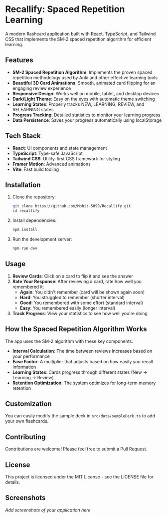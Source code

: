 # Recallify: Spaced Repetition Learning

A modern flashcard application built with React, TypeScript, and Tailwind CSS that implements the SM-2 spaced repetition algorithm for efficient learning.

## Features

- **SM-2 Spaced Repetition Algorithm**: Implements the proven spaced repetition methodology used by Anki and other effective learning tools
- **Beautiful 3D Card Animations**: Smooth, animated card flipping for an engaging review experience
- **Responsive Design**: Works well on mobile, tablet, and desktop devices
- **Dark/Light Theme**: Easy on the eyes with automatic theme switching
- **Learning States**: Properly tracks NEW, LEARNING, REVIEW, and RELEARNING states
- **Progress Tracking**: Detailed statistics to monitor your learning progress
- **Data Persistence**: Saves your progress automatically using localStorage

## Tech Stack

- **React**: UI components and state management
- **TypeScript**: Type-safe JavaScript
- **Tailwind CSS**: Utility-first CSS framework for styling
- **Framer Motion**: Advanced animations
- **Vite**: Fast build tooling

## Installation

1. Clone the repository:
   ```bash
   git clone https://github.com/Mohit-5899/Recallify.git
   cd recallify
   ```

2. Install dependencies:
   ```bash
   npm install
   ```

3. Run the development server:
   ```bash
   npm run dev
   ```

## Usage

1. **Review Cards**: Click on a card to flip it and see the answer
2. **Rate Your Response**: After reviewing a card, rate how well you remembered it:
   - **Again**: You didn't remember (card will be shown again soon)
   - **Hard**: You struggled to remember (shorter interval)
   - **Good**: You remembered with some effort (standard interval)
   - **Easy**: You remembered easily (longer interval)
3. **Track Progress**: View your statistics to see how well you're doing

## How the Spaced Repetition Algorithm Works

The app uses the SM-2 algorithm with these key components:

- **Interval Calculation**: The time between reviews increases based on your performance
- **Ease Factor**: A multiplier that adjusts based on how easily you recall information
- **Learning States**: Cards progress through different states (New → Learning → Review)
- **Retention Optimization**: The system optimizes for long-term memory retention

## Customization

You can easily modify the sample deck in `src/data/sampleDeck.ts` to add your own flashcards.

## Contributing

Contributions are welcome! Please feel free to submit a Pull Request.

## License

This project is licensed under the MIT License - see the LICENSE file for details.

## Screenshots

*Add screenshots of your application here* 